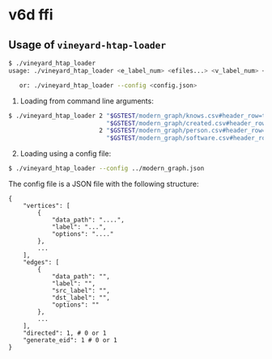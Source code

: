 v6d ffi
=======

Usage of `vineyard-htap-loader`
-------------------------------

```bash
$ ./vineyard_htap_loader
usage: ./vineyard_htap_loader <e_label_num> <efiles...> <v_label_num> <vfiles...> [directed] [generate_eid]

   or: ./vineyard_htap_loader --config <config.json>
```

1. Loading from command line arguments:

```bash
$ ./vineyard_htap_loader 2 "$GSTEST/modern_graph/knows.csv#header_row=true&src_label=person&dst_label=person&label=knows&delimiter=|" \
                           "$GSTEST/modern_graph/created.csv#header_row=true&src_label=person&dst_label=software&label=created&delimiter=|" \
                         2 "$GSTEST/modern_graph/person.csv#header_row=true&label=person&delimiter=|" \
                           "$GSTEST/modern_graph/software.csv#header_row=true&label=software&delimiter=|"
```

2. Loading using a config file:

```bash
$ ./vineyard_htap_loader --config ../modern_graph.json
```

The config file is a JSON file with the following structure:

```
{
    "vertices": [
        {
            "data_path": "....",
            "label": "...",
            "options": "...."
        },
        ...
    ],
    "edges": [
        {
            "data_path": "",
            "label": "",
            "src_label": "",
            "dst_label": "",
            "options": ""
        },
        ...
    ],
    "directed": 1, # 0 or 1
    "generate_eid": 1 # 0 or 1
}
```
